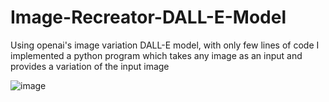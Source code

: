 # Image-Recreator-DALL-E-Model
Using openai's image variation DALL-E model, with only few lines of code I implemented a python program which takes any image as an input and provides a variation of the input image 

![image](https://github.com/user-attachments/assets/253fe278-8f99-43b5-8097-33fb66e57a8d)


